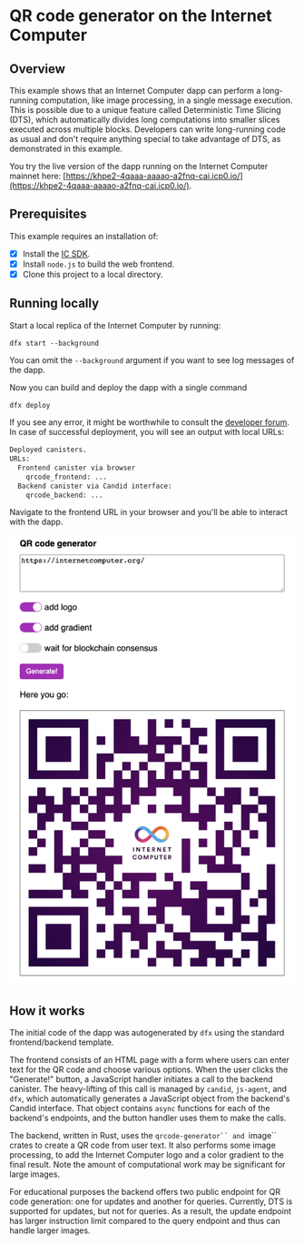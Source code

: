 # QR code generator on the Internet Computer

## Overview

This example shows that an Internet Computer dapp can perform a long-running computation, like image processing, in a single message execution.
This is possible due to a unique feature called Deterministic Time Slicing (DTS), which automatically divides long computations into smaller slices executed across multiple blocks.
Developers can write long-running code as usual and don't require anything special to take advantage of DTS, as demonstrated in this example.

You try the live version of the dapp running on the Internet Computer mainnet here: [https://khpe2-4qaaa-aaaao-a2fnq-cai.icp0.io/](https://khpe2-4qaaa-aaaao-a2fnq-cai.icp0.io/).

## Prerequisites
This example requires an installation of:

- [x] Install the [IC SDK](https://internetcomputer.org/docs/current/developer-docs/setup/install/index.mdx).
- [x] Install `node.js` to build the web frontend.
- [x] Clone this project to a local directory.

## Running locally

Start a local replica of the Internet Computer by running:

```
dfx start --background
```

You can omit the `--background` argument if you want to see log messages of the dapp.

Now you can build and deploy the dapp with a single command
```
dfx deploy
```

If you see any error, it might be worthwhile to consult the [developer forum](https://forum.dfinity.org/).
In case of successful deployment, you will see an output with local URLs:

```
Deployed canisters.
URLs:
  Frontend canister via browser
    qrcode_frontend: ...
  Backend canister via Candid interface:
    qrcode_backend: ...
```

Navigate to the frontend URL in your browser and you'll be able to interact with the dapp.

![Screenshot of the frontend UI](screenshot.png)


## How it works

The initial code of the dapp was autogenerated by `dfx` using the standard frontend/backend template.

The frontend consists of an HTML page with a form where users can enter text for the QR code and choose various options.
When the user clicks the "Generate!" button, a JavaScript handler initiates a call to the backend canister.
The heavy-lifting of this call is managed by `candid`, `js-agent`, and `dfx`, which automatically generates a JavaScript object from the backend's Candid interface.
That object contains `async` functions for each of the backend's endpoints, and the button handler uses them to make the calls.

The backend, written in Rust, uses the `qrcode-generator`` and `image`` crates to create a QR code from user text.
It also performs some image processing, to add the Internet Computer logo and a color gradient to the final result.
Note the amount of computational work may be significant for large images.

For educational purposes the backend offers two public endpoint for QR code generation: one for updates and another for queries.
Currently, DTS is supported for updates, but not for queries.
As a result, the update endpoint has larger instruction limit compared to the query endpoint and thus can handle larger images.


